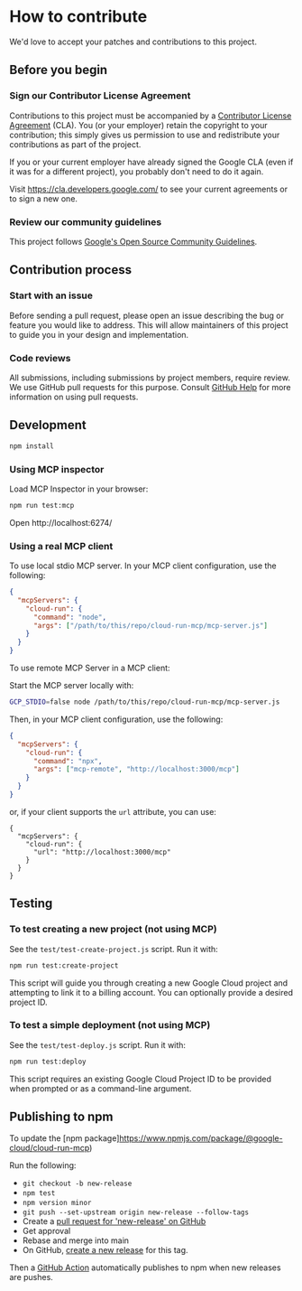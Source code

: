 # How to contribute

We'd love to accept your patches and contributions to this project.

## Before you begin

### Sign our Contributor License Agreement

Contributions to this project must be accompanied by a
[Contributor License Agreement](https://cla.developers.google.com/about) (CLA).
You (or your employer) retain the copyright to your contribution; this simply
gives us permission to use and redistribute your contributions as part of the
project.

If you or your current employer have already signed the Google CLA (even if it
was for a different project), you probably don't need to do it again.

Visit <https://cla.developers.google.com/> to see your current agreements or to
sign a new one.

### Review our community guidelines

This project follows
[Google's Open Source Community Guidelines](https://opensource.google/conduct/).

## Contribution process

### Start with an issue

Before sending a pull request, please open an issue describing the bug or feature
you would like to address. This will allow maintainers of this project to guide
you in your design and implementation.

### Code reviews

All submissions, including submissions by project members, require review. We
use GitHub pull requests for this purpose. Consult
[GitHub Help](https://help.github.com/articles/about-pull-requests/) for more
information on using pull requests.

## Development

```bash
npm install
```

### Using MCP inspector

Load MCP Inspector in your browser:

```bash
npm run test:mcp
```

Open http://localhost:6274/

### Using a real MCP client

To use local stdio MCP server. In your MCP client configuration, use the following:

```json
{
  "mcpServers": {
    "cloud-run": {
      "command": "node",
      "args": ["/path/to/this/repo/cloud-run-mcp/mcp-server.js"]
    }
  }
}
```

To use remote MCP Server in a MCP client:

Start the MCP server locally with:

```bash
GCP_STDIO=false node /path/to/this/repo/cloud-run-mcp/mcp-server.js
```

Then, in your MCP client configuration, use the following:

```json
{
  "mcpServers": {
    "cloud-run": {
      "command": "npx",
      "args": ["mcp-remote", "http://localhost:3000/mcp"]
    }
  }
}
```

or, if your client supports the `url` attribute, you can use:

```
{
  "mcpServers": {
    "cloud-run": {
      "url": "http://localhost:3000/mcp"
    }
  }
}
```

## Testing

### To test creating a new project (not using MCP)

See the `test/test-create-project.js` script. Run it with:

```bash
npm run test:create-project
```

This script will guide you through creating a new Google Cloud project and attempting to link it to a billing account. You can optionally provide a desired project ID.

### To test a simple deployment (not using MCP)

See the `test/test-deploy.js` script. Run it with:

```bash
npm run test:deploy
```

This script requires an existing Google Cloud Project ID to be provided when prompted or as a command-line argument.

## Publishing to npm

To update the [npm package]https://www.npmjs.com/package/@google-cloud/cloud-run-mcp)

Run the following:

- `git checkout -b new-release`
- `npm test`
- `npm version minor`
- `git push --set-upstream origin new-release --follow-tags`
- Create a [pull request for 'new-release' on GitHub](https://github.com/GoogleCloudPlatform/cloud-run-mcp/pull/new/new-release)
- Get approval
- Rebase and merge into main
- On GitHub, [create a new release](https://github.com/GoogleCloudPlatform/cloud-run-mcp/releases/new) for this tag.

Then a [GitHub Action](https://github.com/GoogleCloudPlatform/cloud-run-mcp/blob/main/.github/workflows/npm-publish.yml) automatically publishes to npm when new releases are pushes.
